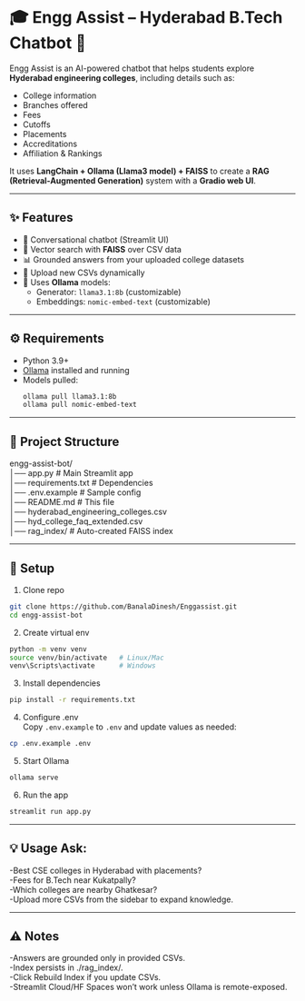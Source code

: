 # 🎓 Engg Assist – Hyderabad B.Tech Chatbot 🤖


Engg Assist is an AI-powered chatbot that helps students explore **Hyderabad engineering colleges**, including details such as:
- College information
- Branches offered
- Fees
- Cutoffs
- Placements
- Accreditations
- Affiliation & Rankings

It uses **LangChain + Ollama (Llama3 model) + FAISS** to create a **RAG (Retrieval-Augmented Generation)** system with a **Gradio web UI**.

---

## ✨ Features
- 💬 Conversational chatbot (Streamlit UI)
- 🔎 Vector search with **FAISS** over CSV data
- 📊 Grounded answers from your uploaded college datasets
- 📁 Upload new CSVs dynamically
- 🧠 Uses **Ollama** models:
  - Generator: `llama3.1:8b` (customizable)
  - Embeddings: `nomic-embed-text` (customizable)

---

## ⚙️ Requirements
- Python 3.9+
- [Ollama](https://ollama.com) installed and running
- Models pulled:
  ```bash
  ollama pull llama3.1:8b
  ollama pull nomic-embed-text

---  

## 📂 Project Structure

engg-assist-bot/  
│── app.py # Main Streamlit app  
│── requirements.txt # Dependencies  
│── .env.example # Sample config  
│── README.md # This file  
│── hyderabad_engineering_colleges.csv  
│── hyd_college_faq_extended.csv  
│── rag_index/ # Auto-created FAISS index  


---

## 🚀 Setup

1. Clone repo
```bash
git clone https://github.com/BanalaDinesh/Enggassist.git
cd engg-assist-bot 
```
2. Create virtual env
```bash
python -m venv venv
source venv/bin/activate   # Linux/Mac
venv\Scripts\activate      # Windows
```
3. Install dependencies
```bash
pip install -r requirements.txt
```

4. Configure .env  
Copy `.env.example` to `.env` and update values as needed:
```bash
cp .env.example .env
```

5. Start Ollama
```bash
ollama serve
```

6. Run the app
```bash 
streamlit run app.py
```

---


## 💡 Usage Ask:

-Best CSE colleges in Hyderabad with placements?  
-Fees for B.Tech near Kukatpally?  
-Which colleges are nearby Ghatkesar?  
-Upload more CSVs from the sidebar to expand knowledge.  

---

## ⚠️ Notes
-Answers are grounded only in provided CSVs.  
-Index persists in ./rag_index/.  
-Click Rebuild Index if you update CSVs.  
-Streamlit Cloud/HF Spaces won’t work unless Ollama is remote-exposed.  




